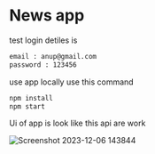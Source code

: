 # News app 





test login detiles is 
```bash
email : anup@gmail.com
password : 123456
```

use app locally use this command 

```bash
npm install
npm start 
```

Ui of app is look like this api are work 

![Screenshot 2023-12-06 143844](https://github.com/goursunderpandey/Newsapp/assets/110842084/37e32872-5694-4db3-b101-8d2cb5fc2330)

